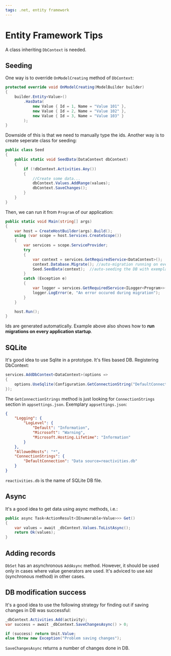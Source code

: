 ```yaml
---
tags: .net, entity framework
---
```


# Entity Framework Tips

A class inheriting `DbContext` is needed.

## Seeding

One way is to override `OnModelCreating` method of `DbContext`:

```csharp
protected override void OnModelCreating(ModelBuilder builder)
{
    builder.Entity<Value>()
        .HasData(
            new Value { Id = 1, Name = "Value 101" },
            new Value { Id = 2, Name = "Value 102" },
            new Value { Id = 3, Name = "Value 103" }
        );
}
```

Downside of this is that we need to manually type the ids. Another way is to
create seperate class for seeding:

```csharp
public class Seed
{
    public static void SeedData(DataContext dbContext)
    {
        if (!dbContext.Activities.Any())
        {
            //Create some data...
            dbContext.Values.AddRange(values);
            dbContext.SaveChanges();
        }
    }
}
```

Then, we can run it from `Program` of our application:

```csharp
public static void Main(string[] args)
{
    var host = CreateHostBuilder(args).Build();
    using (var scope = host.Services.CreateScope())
    {
        var services = scope.ServiceProvider;
        try
        {
            var context = services.GetRequiredService<DataContext>();
            context.Database.Migrate(); //auto-migration running on every startup to make sure DB is in sync
            Seed.SeedData(context);  //auto-seeding the DB with exemplary data if there is no data in DB
        }
        catch (Exception e)
        {
            var logger = services.GetRequiredService<ILogger<Program>>();
            logger.LogError(e, "An error occured during migration");
        }
    }

    host.Run();
}
```

Ids are generated automatically. Example above also shows how to **run
migrations on every application startup**.

## SQLite

It's good idea to use Sqlite in a prototype. It's files based DB. Registering
DbContext:

```csharp
services.AddDbContext<DataContext>(options =>
{
    options.UseSqlite(Configuration.GetConnectionString("DefaultConnection"));
});
```

The `GetConnectionStrings` method is just looking for `ConnectionStrings`
section in `appsettings.json`. Exemplary `appsettings.json`:

```json
{
    "Logging": {
        "LogLevel": {
            "Default": "Information",
            "Microsoft": "Warning",
            "Microsoft.Hosting.Lifetime": "Information"
        }
    },
    "AllowedHosts": "*",
    "ConnectionStrings": {
        "DefaultConnection": "Data source=reactivities.db"
    }
}
```

`reactivities.db` is the name of SQLite DB file.

## Async

It's a good idea to get data using async methods, i.e.:

```csharp
public async Task<ActionResult<IEnumerable<Value>>> Get()
{
    var values = await _dbContext.Values.ToListAsync();
    return Ok(values);
}
```

## Adding records

`DbSet` has an asynchronous `AddAsync` method. However, it should be used only
in cases where value generators are used. It's adviced to use `Add` (synchronous
method) in other cases.

## DB modification success

It's a good idea to use the following strategy for finding out if saving changes
in DB was successful:

```csharp
_dbContext.Activities.Add(activity);
var success = await _dbContext.SaveChangesAsync() > 0;

if (success) return Unit.Value;
else throw new Exception("Problem saving changes");
```

`SaveChangesAsync` returns a number of changes done in DB.